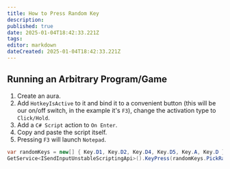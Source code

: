```yaml
---
title: How to Press Random Key
description: 
published: true
date: 2025-01-04T18:42:33.221Z
tags: 
editor: markdown
dateCreated: 2025-01-04T18:42:33.221Z
---
```


## Running an Arbitrary Program/Game

1. Create an aura.
2. Add `HotkeyIsActive` to it and bind it to a convenient button (this will be our on/off switch, in the example it's `F3`), change the activation type to `Click/Hold`.
3. Add a `C# Script` action to `On Enter`.
4. Copy and paste the script itself.
5. Pressing `F3` will launch `Notepad`.

```csharp
var randomKeys = new[] { Key.D1, Key.D2, Key.D4, Key.D5, Key.A, Key.D }; // list your random keys here
GetService<ISendInputUnstableScriptingApi>().KeyPress(randomKeys.PickRandom()); // press one of them
```